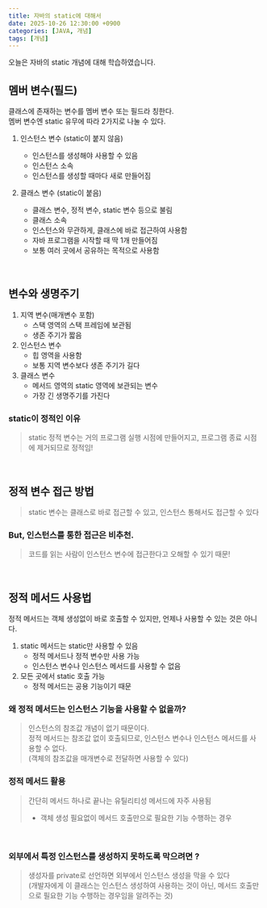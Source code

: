 ```yaml
---
title: 자바의 static에 대해서
date: 2025-10-26 12:30:00 +0900
categories: [JAVA, 개념]
tags: [개념]
---
```


오늘은 자바의 static 개념에 대해 학습하였습니다.


## 멤버 변수(필드)
클래스에 존재하는 변수를 멤버 변수 또는 필드라 칭한다.    
멤버 변수엔 static 유무에 따라 2가지로 나눌 수 있다.    

1. 인스턴스 변수 (static이 붙지 않음)
   - 인스턴스를 생성해야 사용할 수 있음
   - 인스턴스 소속
   - 인스턴스를 생성할 때마다 새로 만들어짐

2. 클래스 변수 (static이 붙음)
   - 클래스 변수, 정적 변수, static 변수 등으로 불림
   - 클래스 소속
   - 인스턴스와 무관하게, 클래스에 바로 접근하여 사용함
   - 자바 프로그램을 시작할 때 딱 1개 만들어짐
   - 보통 여러 곳에서 공유하는 목적으로 사용함

<br>

## 변수와 생명주기
1. 지역 변수(매개변수 포함)
   - 스택 영역의 스택 프레임에 보관됨
   - 생존 주기가 짧음
2. 인스턴스 변수
   - 힙 영역을 사용함
   - 보통 지역 변수보다 생존 주기가 길다
3. 클래스 변수
   - 메서드 영역의 static 영역에 보관되는 변수
   - 가장 긴 생명주기를 가진다

### static이 정적인 이유
> static 정적 변수는 거의 프로그램 실행 시점에 만들어지고, 프로그램 종료 시점에 제거되므로 정적임!

<br>

## 정적 변수 접근 방법
> static 변수는 클래스로 바로 접근할 수 있고, 인스턴스 통해서도 접근할 수 있다

### But, 인스턴스를 통한 접근은 비추천.
> 코드를 읽는 사람이 인스턴스 변수에 접근한다고 오해할 수 있기 때문!

<br>

## 정적 메서드 사용법
정적 메서드는 객체 생성없이 바로 호출할 수 있지만, 언제나 사용할 수 있는 것은 아니다.

1. static 메서드는 static만 사용할 수 있음
    - 정적 메서드나 정적 변수만 사용 가능
    - 인스턴스 변수나 인스턴스 메서드를 사용할 수 없음
2. 모든 곳에서 static 호출 가능
    - 정적 메서드는 공용 기능이기 때문

### 왜 정적 메서드는 인스턴스 기능을 사용할 수 없을까?
> 인스턴스의 참조값 개념이 없기 때문이다.    
> 정적 메서드는 참조값 없이 호출되므로, 인스턴스 변수나 인스턴스 메서드를 사용할 수 없다.    
> (객체의 참조값을 매개변수로 전달하면 사용할 수 있다)


### 정적 메서드 활용
> 간단히 메서드 하나로 끝나는 유틸리티성 메서드에 자주 사용됨
> - 객체 생성 필요없이 메서드 호출만으로 필요한 기능 수행하는 경우

<br>


### 외부에서 특정 인스턴스를 생성하지 못하도록 막으려면 ?
> 생성자를 private로 선언하면 외부에서 인스턴스 생성을 막을 수 있다    
> (개발자에게 이 클래스는 인스턴스 생성하여 사용하는 것이 아닌, 메서드 호출만으로 필요한 기능 수행하는 경우임을 알려주는 것)